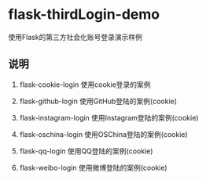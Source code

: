 # flask-thirdLogin-demo
使用Flask的第三方社会化账号登录演示样例

## 说明

1. flask-cookie-login 使用cookie登录的案例

2. flask-github-login 使用GitHub登陆的案例(cookie)

3. flask-instagram-login 使用Instagram登陆的案例(cookie)

4. flask-oschina-login 使用OSChina登陆的案例(cookie)

5. flask-qq-login 使用QQ登陆的案例(cookie)

6. flask-weibo-login 使用微博登陆的案例(cookie)
